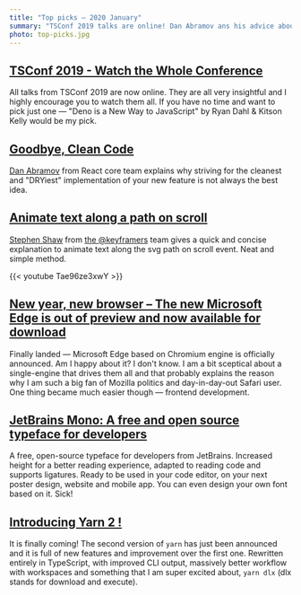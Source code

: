 ```yaml
---
title: "Top picks — 2020 January"
summary: "TSConf 2019 talks are online! Dan Abramov ans his advice abour writing a clean code, animate text along the SVG path, Microsoft Edge on Chromium, beautiful JetBrains Mono, Yarn 2 and more…"
photo: top-picks.jpg
---
```


## [TSConf 2019 - Watch the Whole Conference](https://tsconf.io/videos.html)

All talks from TSConf 2019 are now online. They are all very insightful and I highly encourage you to watch them all. If you have no time and want to pick just one — "Deno is a New Way to JavaScript" by Ryan Dahl & Kitson Kelly would be my pick.

## [Goodbye, Clean Code](https://overreacted.io/goodbye-clean-code/)

[Dan Abramov](https://twitter.com/dan_abramov) from React core team explains why striving for the cleanest and "DRYiest" implementation of your new feature is not always the best idea.

## [Animate text along a path on scroll](https://youtu.be/Tae96ze3xwY)

[Stephen Shaw](https://twitter.com/shshaw) from [the @keyframers](https://twitter.com/keyframers) team gives a quick and concise explanation to animate text along the svg path on scroll event. Neat and simple method.

{{< youtube Tae96ze3xwY >}}

## [New year, new browser – The new Microsoft Edge is out of preview and now available for download](https://blogs.windows.com/windowsexperience/2020/01/15/new-year-new-browser-the-new-microsoft-edge-is-out-of-preview-and-now-available-for-download/)

Finally landed — Microsoft Edge based on Chromium engine is officially announced. Am I happy about it? I don't know. I am a bit sceptical about a single-engine that drives them all and that probably explains the reason why I am such a big fan of Mozilla politics and day-in-day-out Safari user. One thing became much easier though — frontend development.

## [JetBrains Mono: A free and open source typeface for developers](https://www.jetbrains.com/lp/mono/)

A free, open-source typeface for developers from JetBrains. Increased height for a better reading experience, adapted to reading code and supports ligatures. Ready to be used in your code editor, on your next poster design, website and mobile app. You can even design your own font based on it. Sick!

## [Introducing Yarn 2 !](https://dev.to/arcanis/introducing-yarn-2-4eh1)

It is finally coming! The second version of `yarn` has just been announced and it is full of new features and improvement over the first one. Rewritten entirely in TypeScript, with improved CLI output, massively better workflow with workspaces and something that I am super excited about, `yarn dlx` (dlx stands for download and execute).
